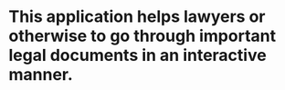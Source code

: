 # This application helps lawyers or otherwise to go through important legal documents in an interactive manner.